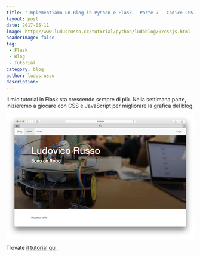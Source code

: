 ```yaml
---
title: "Implementiamo un Blog in Python e Flask - Parte 7 - Codice CSS e JavaScript"
layout: post
date: 2017-05-11
image: http://www.ludusrusso.cc/tutorial/python/ludoblog/07cssjs.html
headerImage: false
tag:
 - Flask
 - Blog
 - Tutorial
category: blog
author: ludusrusso
description: 
---
```


Il mio tutorial in Flask sta crescendo sempre di più. Nella settimana parte, inizieremo a giocare con CSS e JavaScript per migliorare la grafica del blog.

![Settima Parte Flask](/assets/imgs/2017-05-11-implementiamo-un-blog-in-python-e-flask-parte-7-codice-css-e-javascript.markdown/cover_text_typed.png)

Trovate [il tutorial qui](http://www.ludusrusso.cc/tutorial/python/ludoblog/07cssjs.html).